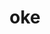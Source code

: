 ---
category: 3-letters
denotation: null
name: oke
reference_link: https://www.etymonline.com/word/oke
root_language: null
root_name: null
title: oke
type: free
word_sums:
- respelling: oke
  sum: 'Oke + '
---